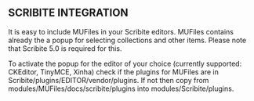 SCRIBITE INTEGRATION
--------------------

It is easy to include MUFiles in your Scribite editors.
MUFiles contains already the a popup for selecting collections and other items.
Please note that Scribite 5.0 is required for this.

To activate the popup for the editor of your choice (currently supported: CKEditor, TinyMCE, Xinha)
check if the plugins for MUFiles are in Scribite/plugins/EDITOR/vendor/plugins.
If not then copy from
    modules/MUFiles/docs/scribite/plugins into modules/Scribite/plugins.
